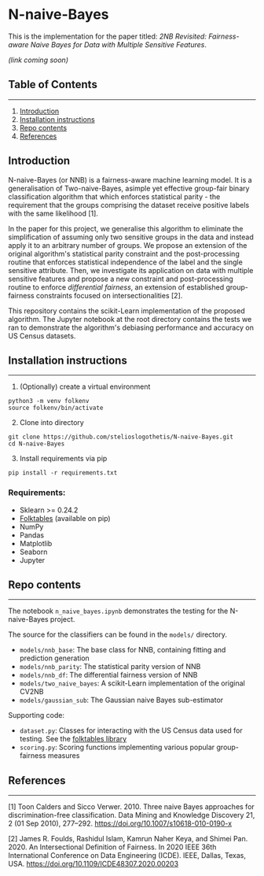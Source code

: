 # N-naive-Bayes

This is the implementation for the paper titled: *2NB Revisited: Fairness-aware Naive Bayes for Data with Multiple Sensitive Features*.

*(link coming soon)*

## Table of Contents
------

1. [Introduction](#introduction)
2. [Installation instructions](#installation-instructions)
3. [Repo contents](#repo-contents)
4. [References](#references)

## Introduction
N-naive-Bayes (or NNB) is a fairness-aware machine learning model. It is a generalisation of Two-naive-Bayes, asimple yet effective group-fair binary classification algorithm that which enforces statistical parity - the requirement that the groups comprising the dataset receive positive labels with the same likelihood [1]. 

In the paper for this project, we generalise this algorithm to eliminate the simplification of assuming only two sensitive groups in the data and instead apply it to an arbitrary number of groups. We propose an extension of the original algorithm's statistical parity constraint and the post-processing routine that enforces statistical independence of the label and the single sensitive attribute. Then, we investigate its application on data with multiple sensitive features and propose a new constraint and post-processing routine to enforce *differential fairness*, an extension of established group-fairness constraints focused on intersectionalities [2]. 

This repository contains the scikit-Learn implementation of the proposed algorithm. The Jupyter notebook at the root directory contains the tests we ran to demonstrate the algorithm's debiasing performance and accuracy on US Census datasets.

## Installation instructions
------
1. (Optionally) create a virtual environment
```
python3 -m venv folkenv
source folkenv/bin/activate
```
2. Clone into directory
```
git clone https://github.com/stelioslogothetis/N-naive-Bayes.git
cd N-naive-Bayes
```
3. Install requirements via pip
```
pip install -r requirements.txt
```

### Requirements:

 - Sklearn >= 0.24.2
 - [Folktables](https://github.com/zykls/folktables) (available on pip)
 - NumPy
 - Pandas
 - Matplotlib
 - Seaborn
 - Jupyter

## Repo contents
------

The notebook `n_naive_bayes.ipynb` demonstrates the testing for the N-naive-Bayes project. 

The source for the classifiers can be found in the `models/` directory.
 - `models/nnb_base`: The base class for NNB, containing fitting and prediction generation
 - `models/nnb_parity`: The statistical parity version of NNB
 - `models/nnb_df`: The differential fairness version of NNB
 - `models/two_naive_bayes`: A scikit-Learn implementation of the original CV2NB
 - `models/gaussian_sub`: The Gaussian naive Bayes sub-estimator

Supporting code:
 - `dataset.py`: Classes for interacting with the US Census data used for testing. See the [folktables library](https://github.com/zykls/folktables)
 - `scoring.py`: Scoring functions implementing various popular group-fairness measures

## References
------
[1] Toon Calders and Sicco Verwer. 2010. Three naive Bayes approaches for discrimination-free classification. Data Mining and Knowledge Discovery 21,
2 (01 Sep 2010), 277–292. https://doi.org/10.1007/s10618-010-0190-x

[2] James R. Foulds, Rashidul Islam, Kamrun Naher Keya, and Shimei Pan. 2020. An Intersectional Definition of Fairness. In 2020 IEEE 36th International
Conference on Data Engineering (ICDE). IEEE, Dallas, Texas, USA. https://doi.org/10.1109/ICDE48307.2020.00203
